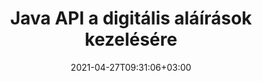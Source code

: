 ---
############################# Static ############################
layout: "product"
date: 2021-04-27T09:31:06+03:00
draft: false

product: "Signature"
product_tag: "signature"
platform: "Java"
platform_tag: "java"

############################# Head ############################
head_title: "Java Digital Signature API, eAláírás hozzáadása PDF Word Excel képhez"
head_description: "Java digitális aláírás API. Elektronikus aláírási könyvtár PDF, Microsoft Word, Excel táblázatok, PowerPoint prezentációk és képes dokumentumformátumok digitális aláírásához."

############################# Header ############################
title: "Java API a digitális aláírások kezelésére"
description: "Kép, QR-kód, vonalkód, metaadatok, szöveg- és bélyegzőtípusok e-aláírásának kezelése Java alkalmazásokban képek és digitális dokumentumfájl-formátumok aláírására."
button:
    enable: true

############################# SubMenu ############################
submenu:
    enable: true
    
    left:
        img_alt: "GroupDocs.Signature for Java"
        image: "https://www.groupdocs.cloud/templates/groupdocs/images/product-logos/groupdocs-signature-java.png"
        product: "GroupDocs.Signature"
        platform: "Java"

    middle:
        button:
            # button loop
            - link: "#overview"
              text: "Áttekintés"

            # button loop
            - link: "#features"
              text: "Jellemzők"

            # button loop
            - link: "#support"
              text: "Támogatás"

            # button loop
            - link: "https://products.groupdocs.app/signature"
              text: "Élő Demo"

            # button loop
            - link: "https://purchase.groupdocs.com/pricing/signature/java"
              text: "Árazás"

    right:
        link_download: "https://downloads.groupdocs.com/signature"
        link_learn: "https://docs.groupdocs.com/signature/java/"
        link_buy: "https://purchase.groupdocs.com"

############################# Overview ############################
overview:
    enable: true
    content: |
      A GroupDocs.Signature for Java API segítségével elektronikus aláírási funkcióval rendelkező Java-alkalmazásokat fejleszthet a támogatott formátumú digitális dokumentumok aláírásához külső szoftver telepítése nélkül. Támogatja a különféle típusú e-aláírások, például kép, vonalkód, QR-kód, bélyegző, szöveg, optikai és metaadatok kezelését és kezelését. Az összes elektronikus üzleti dokumentuma, például a Microsoft Office Word, a PowerPoint prezentációk, az Excel-táblázatok, a képek és a PDF-fájlok digitálisan aláírhatók az aláírási tulajdonságok testreszabásával, pl. árnyék, méretek, igazítás és még sok más az Ön igényei szerint. A digitális aláírás könyvtár egyszerű és könnyű, egyetlen DLL fájlból áll, amely könnyen integrálható új vagy meglévő Java alkalmazásba.  

      A GroupDocs.Signature for Java API-n keresztül betöltheti az összes regisztrált tanúsítványt a rendszerből, vagy megkeresheti a meglévő aláírásokat egyszerű és speciális kereséssel. A jelszóval védett dokumentumokkal való munkavégzés, a közös aláírási tulajdonságok megadása (szövegméret, átlátszatlanság, elforgatás, ellenőrzés, betűtípus tulajdonságai, színbeállítások, oldalszám, szélesség, felső, bal stb.), valamint a különböző e-aláírás-típusok megvalósításának támogatása megbízhatóvá teszi. e-Aláírás-kezelési megoldás digitális dokumentumokhoz.  

      A GroupDocs.Signature for Java kompatibilis az összes Java-verzióval, és támogatja a népszerű operációs rendszereket (Windows, Linux, MacOS), amelyek képesek Java futási környezet futtatására
    tabs:
      enable: true
      
      ## TAB ONE ##
      tab_one:
        description: |
          Ez a GroupDocs.Signature Java szolgáltatásainak áttekintése:
      
        right:
          enable: true
          icon: "fab fa-html5"
          title: "Aláírás típusok"
          content: |
            * Szöveges aláírás
            * Képaláírás
            * Digitális aláírások
            * QR-kód aláírás
            * Vonalkód aláírás
            * Bélyegző aláírás
            * Űrlapmező Aláírás
      
      ## TAB TWO ##
      tab_two:
        description: |
          A Java elektronikus aláírási API támogatja az alább felsorolt ​​különféle dokumentumfájl-formátumokat. [Támogatott dokumentumformátumok.](https://docs.groupdocs.com/signature/java/supported-document-formats/)

        left:
          enable: true
          table:
            # table loop
            - title: "Microsoft Office"
              content: |
                * **Word:** DOC, DOCX, DOCM, DOT, DOTX, DOTM, RTF, TXT
                * **Excel:** XLS, XLSX, XLSM, XLSB, XLTM, XLT, XLTM, XLTX, XLAM, SXC, SpreadsheetML
                * **PowerPoint:** PPT, PPTX, PPS, PPSX, PPSM, POT, POTM, POTX, PPTM

        right:
          enable: true
          table:
            # table loop
            - title: "Images & Other Formats"
              content: |
                * **Képek**: JPG, BMP, PNG, TIFF, GIF, DCM, WEBP
                * **OpenDocument**: ODT, OTT, OTS, ODS, ODP, OTP, ODG
                * **Jpeg2000**: JP2, JPF, JPX, J2K, J2C, JPM
                * **Metafájlok**: EMF, WMF, CMX
                * **Hordozható**: PDF
                * **Skálázható vektorgrafika**: CDR, SVG
                * **Adobe Photoshop**: PSD
                * **Mások**: DJVU

      ## TAB THREE ##
      tab_three:
        description: |
          A GroupDocs.Signature for Java a következő operációs rendszereket, keretrendszereket és csomagkezelőket támogatja:
        
        left:
          enable: true
          table:
            # table loop
            - icon: "fab fa-windows"
              title: "Operációs rendszer"
              content: |
                * Microsoft Windows Desktop
                * Microsoft Windows Server
                * Linux
                * MacOS

            # table loop
            - icon: "fas fa-code"
              title: "Támogatott keretrendszerek"
              content: |
                * Java 7 (1.7) and above

        right:
          enable: true
          table:
            # table loop
            - icon: "fas fa-cogs"
              title: "Fejlesztési környezetek"
              content: |
                * NetBeans
                * IntelliJ IDEA
                * Eclipse
            # table loop
            - icon: "fas fa-tools"
              title: "Build Automation Tool"
              content: |
                * Maven

############################# Features ############################
features:
    enable: true
    title: "GroupDocs.Signature for Java Features"

    feature:
      # feature loop
      - icon: "fas fa-copy"
        content: "E-aláírások létrehozása, olvasása, módosítása, elrejtése és törlése a támogatott dokumentumformátumokból"

      # feature loop
      - icon: "fas fa-eye"
        content: "Hozzáférés az aláírandó dokumentumhoz az adatfolyamból, a relatív útvonalból vagy az abszolút elérési útból"

      # feature loop
      - icon: "fas fa-bolt"
        content: "Szöveges aláírás alkalmazása dokumentumokra, táblázatokra, prezentációkra, képekre és PDF-fájlokra"
      
      # feature loop
      - icon: "fas fa-file-powerpoint"
        content: "Adjon hozzá szöveges aláírást megjegyzésként, matricaként, képként a PDF-fájlokhoz, és konfigurálja a stílust és a színt"

      # feature loop
      - icon: "fas fa-code"
        content: "Írjon alá PDF-dokumentumot, képfájlt, és szerezze be a kimenetet különböző fájlformátumokban"

      # feature loop
      - icon: "fas fa-cloud"
        content: "Digitálisan aláírja a képeket szöveges aláírással vízjelként és átlátszóságot, elforgatást az e-aláíráshoz"

      # feature loop
      - icon: "fas fa-remove-format"
        content: "Tanúsítványok keresése és Microsoft Word, Excel és PDF dokumentumok aláírása digitális tanúsítvánnyal"

      # feature loop
      - icon: "fas fa-comment-slash"
        content: "Szövegszerkesztő dokumentumformátumok aláírása natív szöveges vízjelekkel"

      # feature loop
      - icon: "fas fa-location-arrow"
        content: "Használjon QR-kódot, vonalkódot Word-, dia-, cella-, PDF- és képfájlok aláírásához"

      # feature loop
      - icon: "fas fa-border-all"
        content: "Bélyegzőaláírások konfigurálása és alkalmazása biztonságos támogatott fájlformátumokra"

      # feature loop
      - icon: "fas fa-wrench"
        content: "Képaláírások beállítása és hozzárendelése dokumentumokhoz, táblázatokhoz, prezentációkhoz, képekhez és PDF-fájlokhoz"

      # feature loop
      - icon: "fas fa-columns"
        content: "Konfigurálja az aláírás tulajdonságait, például a megjelenést, a margókat, az igazítást stb."

      # feature loop
      - icon: "fas fa-file-word"
        content: "Alkalmazzon digitális aláírást a jelszóval védett dokumentumhoz"

      # feature loop
      - icon: "fas fa-envelope"
        content: "Végezze el a PDF-dokumentumok szövegellenőrzését az aláíráskezelő segítségével"

      # feature loop
      - icon: "fas fa-print"
        content: "Word, Cell, PDF dokumentumok digitális ellenőrzése .CER és .PFX tanúsítványtárolókkal"

      # feature loop
      - icon: "fas fa-file-archive"
        content: "Különböző mértékegység-típusok (pl. milliméter, képpont stb.) megadása a PDF szövegaláírásokhoz"

      # feature loop
      - icon: "fas fa-lock"
        content: "Dokumentuminformációk beszerzése fájlon vagy URL-címen keresztül – Űrlapmező-aláírások hozzáadása PDF-dokumentumokhoz"

      # feature loop
      - icon: "fas fa-file-code"
        content: "Egyéni adatobjektum, beágyazott VCard, e-mail, EPC, MeCard vagy eseményobjektum hozzáadása a QR-kódhoz"
      
      # feature loop
      - icon: "fas fa-fill-drip"
        content: "Különböző ecsetstílusok alkalmazása az aláírásokra, például gradiens, radiális, tömör és textúra ecset"

      # feature loop
      - icon: "fas fa-file-excel"
        content: "FTP-n vagy Azure Cloud Storage-on található dokumentum aláírása"

      # feature loop
      - icon: "fas fa-heading"
        content: "Szövegigazítás beállítása az alakzatokon belül a dokumentumokhoz, diákhoz, képekhez és PDF-fájlokhoz"

      # feature loop
      - icon: "fas fa-project-diagram"
        content: "PowerPoint prezentációs dokumentumok keresése, ellenőrzése és digitális aláírása"

      # feature loop
      - icon: "fas fa-cube"
        content: "Helyezze el az aláírást pixelek használatával a celladokumentumokban és szövegpozícionálást a bélyegzőaláírásokhoz"

      # feature loop
      - icon: "fab fa-uncharted"
        content: "Valósítsa meg a lekerekített sarkú téglalap bélyegző aláírást"

       # feature loop
      - icon: "fab fa-uncharted"
        content: "A vonalkód és QR-kód aláírások kiterjesztése képadattartalommal"

       # feature loop
      - icon: "fab fa-uncharted"
        content: "Adjon hozzá titkosított metaadat-aláírásokat, miközben az aláírási és keresési beállításokkal dolgozik"

       # feature loop
      - icon: "fab fa-uncharted"
        content: "Egyéni objektumok beágyazása a Word, az Excel és a Prezentációk metaadat-aláírásaiba"

    more_feature:
      # more_feature_loop
      - title: "Könnyen konfigurálhatja és alkalmazhatja az e-aláírásokat"
        content: |
          A GroupDocs.Signature for Java API lehetővé teszi az eAláírások konfigurálását és hozzáadását a támogatott dokumentumformátumokhoz. Az alábbi kódpélda bemutatja, milyen egyszerű a szöveges aláírás alkalmazása egy PDF-fájlra:

          ```java
          Signature signature = new Signature("sample.pdf");

          TextSignOptions options = new TextSignOptions("John Smith");
          // állítsa be az aláírási pozíciót
          options.setLeft(100);
          options.setTop(100);
          
          // állítsa be az aláírási téglalapot
          options.setWidth(100);
          options.setHeight(30);

          // állítsa be a szöveg színét és betűtípusát
          options.setForeColor(Color.RED);
          SignatureFont signatureFont = new SignatureFont();
          signatureFont.setSize(12);
          signatureFont.setFamilyName("Comic Sans MS");
          options.setFont(signatureFont);
          options.setSignatureImplementation(TextSignatureImplementation.Sticker)

          // aláírja a dokumentumot a fájlba
          signature.sign("sample_signed.pdf", options);
          ```

      # more_feature_loop
      - title: "Támogatott vonalkód-kódolási típusok az e-aláíráshoz"
        content: |
          A GroupDocs.Signature for Java API használatával vonalkód és QR-kód aláírásokat alkalmazhat a támogatott fájlformátumokhoz. A GroupDocs.Signature for Java számos vonalkód-kódolási típust támogat, hogy megfeleljen a legtöbb követelménynek. A támogatott vonalkód kódolási típusok a következők: Code 11, Code 128, Code 16K/32, Databar kódok, GS1 Codeblock, ISBN, ISMN, ISSN, ITF16, Pdf147, EAN8, EAN13, EAN14, UPCA, UPCE, ITF14 és Code39 Standard Code39 Extended.

          Hasonlóképpen, a GroupDocs.Signature for Java API lehetővé teszi a QR-kód típusok, például QR, Aztec és Data Matrix használatát. A támogatott QR-kód kódolási típusok közé tartozik az Aztec, a DataMatrix, a GS1 DataMatrix és a GS1 QR.

      # more_feature_loop
      - title: "Keresés aláírások és tanúsítványok között"
        content: |
          A GroupDocs.Signature for Java API-n keresztül QR-kód és vonalkód aláírások között kereshet bármilyen dokumentumban, prezentációban, táblázatban, képben, valamint PDF-fájlban, és lekérheti a keresési eredményt. Egyéni adatobjektumokat kereshet QR-kód aláírással aláírt dokumentumok között, valamint szabványos VCard és e-mail objektumok keresését a QR-kóddal aláírt dokumentumokból. A QR-kódos aláírások titkosított szövegének ellenőrzése, valamint a metaadat-aláírások keresése PDF dokumentumokban szintén támogatott. Alkalmazzon további keresési feltételeket a Words & Cells dokumentumok digitális aláírására.  

          A keresési lehetőség a Word-dokumentumok, diák és táblázatok metaadat-aláírására is elérhető, míg a PDF-dokumentumok esetében az űrlapmezős keresés.

      # more_feature_loop
      - title: "Konfigurálja az eAláírás tulajdonságait"
        content: |
          A végfelhasználók felhasználói élményének javítása érdekében a GroupDocs.Signature for Java API számos olyan tulajdonságot kínál, amelyek meglehetősen egyszerűen konfigurálhatók. Beállíthatja a betűtípus- és színbeállításokat (háttérszín, előtérszín, félkövér, dőlt, aláhúzott, betűcsalád, betűméret stb.), háttér- és szegélybeállításokat (háttérszín, háttér átlátszósága, szegély színe, szegély stílusa, szegély súlya, Szegély átlátszósága stb.), Aláírási margók (bal, felső, szélesség, magasság, kitöltés stb.), valamint a képaláírási terület és az aláírás igazításának beállítása (vízszintes igazítás, függőleges igazítás stb.).

############################# Support ############################
support:
    enable: true

############################# Solutions ############################
solutions:
    enable: true
    title: "A GroupDocs.Signature dokumentum-aláíró API-kat kínál más népszerű fejlesztői környezetekhez"

    solution:
        # solution loop
        - img_alt: "GroupDocs.Signature for .NET"
          image: "https://www.groupdocs.cloud/templates/groupdocs/images/product-logos/groupdocs-signature-net.png"
          product: "GroupDocs.Signature"
          platform: ".NET"
          link: "/signature/net/"

############################# Back to top ###############################
back_to_top:
  enable: true
---